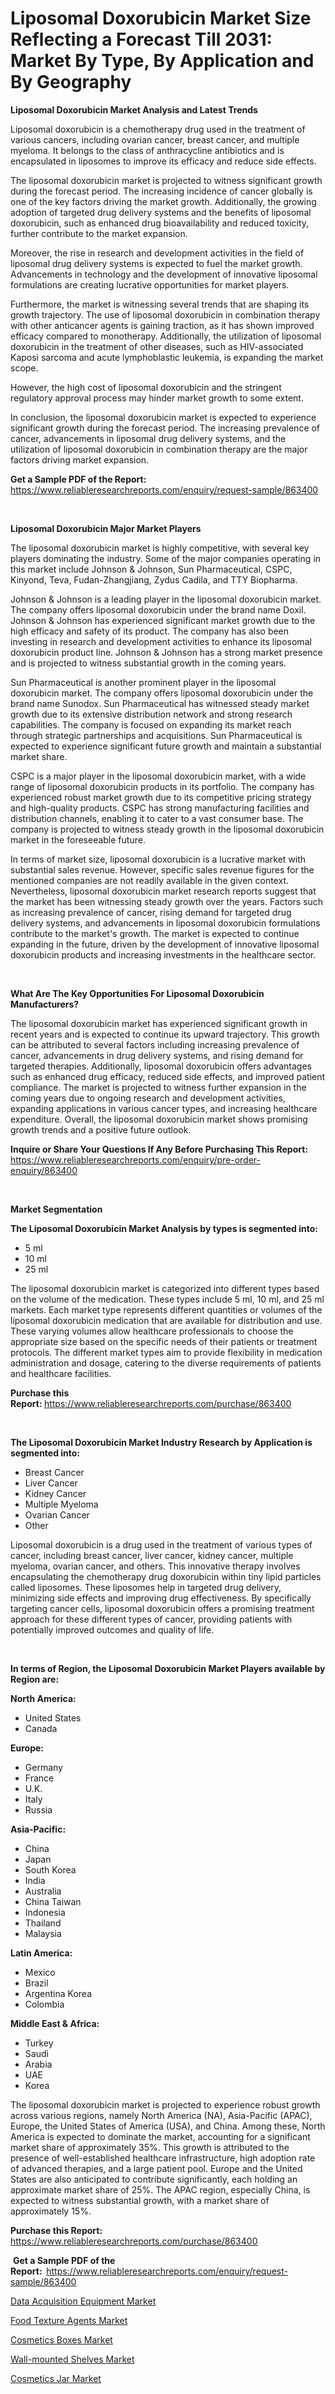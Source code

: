<p><h1>Liposomal Doxorubicin Market Size Reflecting a Forecast Till 2031: Market By Type, By Application and By Geography</h1></p><p><strong>Liposomal Doxorubicin Market Analysis and Latest Trends</strong></p>
<p><p>Liposomal doxorubicin is a chemotherapy drug used in the treatment of various cancers, including ovarian cancer, breast cancer, and multiple myeloma. It belongs to the class of anthracycline antibiotics and is encapsulated in liposomes to improve its efficacy and reduce side effects.</p><p>The liposomal doxorubicin market is projected to witness significant growth during the forecast period. The increasing incidence of cancer globally is one of the key factors driving the market growth. Additionally, the growing adoption of targeted drug delivery systems and the benefits of liposomal doxorubicin, such as enhanced drug bioavailability and reduced toxicity, further contribute to the market expansion.</p><p>Moreover, the rise in research and development activities in the field of liposomal drug delivery systems is expected to fuel the market growth. Advancements in technology and the development of innovative liposomal formulations are creating lucrative opportunities for market players.</p><p>Furthermore, the market is witnessing several trends that are shaping its growth trajectory. The use of liposomal doxorubicin in combination therapy with other anticancer agents is gaining traction, as it has shown improved efficacy compared to monotherapy. Additionally, the utilization of liposomal doxorubicin in the treatment of other diseases, such as HIV-associated Kaposi sarcoma and acute lymphoblastic leukemia, is expanding the market scope.</p><p>However, the high cost of liposomal doxorubicin and the stringent regulatory approval process may hinder market growth to some extent.</p><p>In conclusion, the liposomal doxorubicin market is expected to experience significant growth during the forecast period. The increasing prevalence of cancer, advancements in liposomal drug delivery systems, and the utilization of liposomal doxorubicin in combination therapy are the major factors driving market expansion.</p></p>
<p><strong>Get a Sample PDF of the Report:&nbsp;</strong> <a href="https://www.reliableresearchreports.com/enquiry/request-sample/863400">https://www.reliableresearchreports.com/enquiry/request-sample/863400</a></p>
<p>&nbsp;</p>
<p><strong>Liposomal Doxorubicin Major Market Players</strong></p>
<p><p>The liposomal doxorubicin market is highly competitive, with several key players dominating the industry. Some of the major companies operating in this market include Johnson & Johnson, Sun Pharmaceutical, CSPC, Kinyond, Teva, Fudan-Zhangjiang, Zydus Cadila, and TTY Biopharma.</p><p>Johnson & Johnson is a leading player in the liposomal doxorubicin market. The company offers liposomal doxorubicin under the brand name Doxil. Johnson & Johnson has experienced significant market growth due to the high efficacy and safety of its product. The company has also been investing in research and development activities to enhance its liposomal doxorubicin product line. Johnson & Johnson has a strong market presence and is projected to witness substantial growth in the coming years.</p><p>Sun Pharmaceutical is another prominent player in the liposomal doxorubicin market. The company offers liposomal doxorubicin under the brand name Sunodox. Sun Pharmaceutical has witnessed steady market growth due to its extensive distribution network and strong research capabilities. The company is focused on expanding its market reach through strategic partnerships and acquisitions. Sun Pharmaceutical is expected to experience significant future growth and maintain a substantial market share.</p><p>CSPC is a major player in the liposomal doxorubicin market, with a wide range of liposomal doxorubicin products in its portfolio. The company has experienced robust market growth due to its competitive pricing strategy and high-quality products. CSPC has strong manufacturing facilities and distribution channels, enabling it to cater to a vast consumer base. The company is projected to witness steady growth in the liposomal doxorubicin market in the foreseeable future.</p><p>In terms of market size, liposomal doxorubicin is a lucrative market with substantial sales revenue. However, specific sales revenue figures for the mentioned companies are not readily available in the given context. Nevertheless, liposomal doxorubicin market research reports suggest that the market has been witnessing steady growth over the years. Factors such as increasing prevalence of cancer, rising demand for targeted drug delivery systems, and advancements in liposomal doxorubicin formulations contribute to the market's growth. The market is expected to continue expanding in the future, driven by the development of innovative liposomal doxorubicin products and increasing investments in the healthcare sector.</p></p>
<p>&nbsp;</p>
<p><strong>What Are The Key Opportunities For Liposomal Doxorubicin Manufacturers?</strong></p>
<p><p>The liposomal doxorubicin market has experienced significant growth in recent years and is expected to continue its upward trajectory. This growth can be attributed to several factors including increasing prevalence of cancer, advancements in drug delivery systems, and rising demand for targeted therapies. Additionally, liposomal doxorubicin offers advantages such as enhanced drug efficacy, reduced side effects, and improved patient compliance. The market is projected to witness further expansion in the coming years due to ongoing research and development activities, expanding applications in various cancer types, and increasing healthcare expenditure. Overall, the liposomal doxorubicin market shows promising growth trends and a positive future outlook.</p></p>
<p><strong>Inquire or Share Your Questions If Any Before Purchasing This Report:</strong> <a href="https://www.reliableresearchreports.com/enquiry/pre-order-enquiry/863400">https://www.reliableresearchreports.com/enquiry/pre-order-enquiry/863400</a></p>
<p>&nbsp;</p>
<p><strong>Market Segmentation</strong></p>
<p><strong>The Liposomal Doxorubicin Market Analysis by types is segmented into:</strong></p>
<p><ul><li>5 ml</li><li>10 ml</li><li>25 ml</li></ul></p>
<p><p>The liposomal doxorubicin market is categorized into different types based on the volume of the medication. These types include 5 ml, 10 ml, and 25 ml markets. Each market type represents different quantities or volumes of the liposomal doxorubicin medication that are available for distribution and use. These varying volumes allow healthcare professionals to choose the appropriate size based on the specific needs of their patients or treatment protocols. The different market types aim to provide flexibility in medication administration and dosage, catering to the diverse requirements of patients and healthcare facilities.</p></p>
<p><strong>Purchase this Report:&nbsp;</strong><a href="https://www.reliableresearchreports.com/purchase/863400">https://www.reliableresearchreports.com/purchase/863400</a></p>
<p>&nbsp;</p>
<p><strong>The Liposomal Doxorubicin Market Industry Research by Application is segmented into:</strong></p>
<p><ul><li>Breast Cancer</li><li>Liver Cancer</li><li>Kidney Cancer</li><li>Multiple Myeloma</li><li>Ovarian Cancer</li><li>Other</li></ul></p>
<p><p>Liposomal doxorubicin is a drug used in the treatment of various types of cancer, including breast cancer, liver cancer, kidney cancer, multiple myeloma, ovarian cancer, and others. This innovative therapy involves encapsulating the chemotherapy drug doxorubicin within tiny lipid particles called liposomes. These liposomes help in targeted drug delivery, minimizing side effects and improving drug effectiveness. By specifically targeting cancer cells, liposomal doxorubicin offers a promising treatment approach for these different types of cancer, providing patients with potentially improved outcomes and quality of life.</p></p>
<p>&nbsp;</p>
<p><strong>In terms of Region, the Liposomal Doxorubicin Market Players available by Region are:</strong></p>
<p>
    <p> <strong> North America: </strong>
        <ul>
            <li>United States</li>
            <li>Canada</li>
        </ul>
        </p> 
    <p> <strong> Europe: </strong>
        <ul>
            <li>Germany</li>
            <li>France</li>
            <li>U.K.</li>
            <li>Italy</li>
            <li>Russia</li>
        </ul>
        </p> 
    <p> <strong> Asia-Pacific: </strong>
        <ul>
            <li>China</li>
            <li>Japan</li>
            <li>South Korea</li>
            <li>India</li>
            <li>Australia</li>
            <li>China Taiwan</li>
            <li>Indonesia</li>
            <li>Thailand</li>
            <li>Malaysia</li>
        </ul>
        </p> 
    <p> <strong> Latin America: </strong>
        <ul>
            <li>Mexico</li>
            <li>Brazil</li>
            <li>Argentina Korea</li>
            <li>Colombia</li>
        </ul>
        </p> 
    <p> <strong> Middle East & Africa: </strong>
        <ul>
            <li>Turkey</li>
            <li>Saudi</li>
            <li>Arabia</li>
            <li>UAE</li>
            <li>Korea</li>
        </ul>
    </p>
    </p>
<p><p>The liposomal doxorubicin market is projected to experience robust growth across various regions, namely North America (NA), Asia-Pacific (APAC), Europe, the United States of America (USA), and China. Among these, North America is expected to dominate the market, accounting for a significant market share of approximately 35%. This growth is attributed to the presence of well-established healthcare infrastructure, high adoption rate of advanced therapies, and a large patient pool. Europe and the United States are also anticipated to contribute significantly, each holding an approximate market share of 25%. The APAC region, especially China, is expected to witness substantial growth, with a market share of approximately 15%.</p></p>
<p><strong>Purchase this Report: </strong><a href="https://www.reliableresearchreports.com/purchase/863400">https://www.reliableresearchreports.com/purchase/863400</a></p>
<p>&nbsp;<strong>Get a Sample PDF of the Report:&nbsp;&nbsp;</strong><a href="https://www.reliableresearchreports.com/enquiry/request-sample/863400">https://www.reliableresearchreports.com/enquiry/request-sample/863400</a></p>
<p><strong></strong></p>
<p><p><a href="https://medium.com/@krithi.reportprime/data-acquisition-equipment-market-insights-into-market-cagr-market-trends-and-growth-strategies-7eff4847c03b">Data Acquisition Equipment Market</a></p><p><a href="https://medium.com/@krithi.reportprime/food-texture-agents-market-trends-forecast-and-competitive-analysis-to-2031-02699388337b">Food Texture Agents Market</a></p><p><a href="https://github.com/indrystar/Market-Research-Report-List-1/blob/main/cosmetics-boxes-market.md">Cosmetics Boxes Market</a></p><p><a href="https://medium.com/@krithi.reportprime/analyzing-wall-mounted-shelves-market-global-industry-perspective-and-forecast-2024-to-2031-67c0e6a8dd25">Wall-mounted Shelves Market</a></p><p><a href="https://github.com/juniordelafrance/Market-Research-Report-List-1/blob/main/cosmetics-jar-market.md">Cosmetics Jar Market</a></p></p>